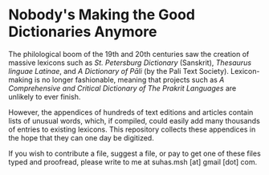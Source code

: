 # Nobody's Making the Good Dictionaries Anymore

The philological boom of the 19th and 20th centuries saw the creation of massive lexicons such as *St. Petersburg Dictionary* (Sanskrit), *Thesaurus linguae Latinae*, and *A Dictionary of Pāli* (by the Pali Text Society). Lexicon-making is no longer fashionable, meaning that projects such as *A Comprehensive and Critical Dictionary of The Prakrit Languages* are unlikely to ever finish.

However, the appendices of hundreds of text editions and articles contain lists of unusual words, which, if compiled, could easily add many thousands of entries to existing lexicons. This repository collects these appendices in the hope that they can one day be digitized.

If you wish to contribute a file, suggest a file, or pay to get one of these files typed and proofread, please write to me at suhas.msh [at] gmail [dot] com.
